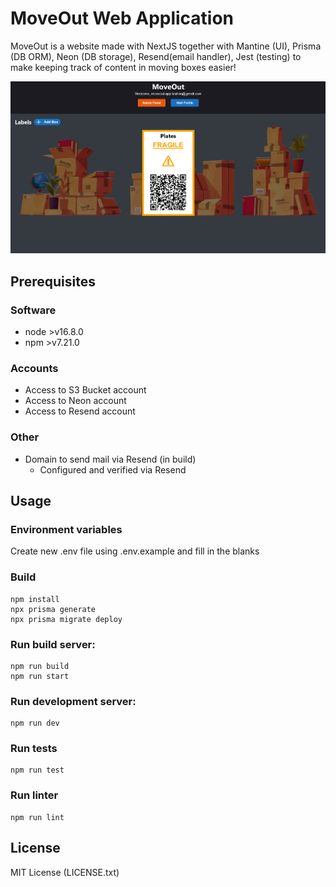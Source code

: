 # MoveOut Web Application

MoveOut is a website made with NextJS
together with Mantine (UI),
Prisma (DB ORM), Neon (DB storage), Resend(email handler), Jest (testing) to make keeping track of content in moving boxes easier!

![Image of app](page.png)

## Prerequisites
### Software
- node \>v16.8.0
- npm \>v7.21.0

### Accounts
- Access to S3 Bucket account
- Access to Neon account
- Access to Resend account

### Other
- Domain to send mail via Resend (in build)
    - Configured and verified via Resend

## Usage

### Environment variables
Create new .env file using .env.example and
fill in the blanks

### Build

```
npm install
npx prisma generate
npx prisma migrate deploy
```

### Run build server:

```
npm run build
npm run start
```

### Run development server:

```
npm run dev
```

### Run tests
```
npm run test
```

### Run linter
```
npm run lint
```

## License
MIT License (LICENSE.txt)